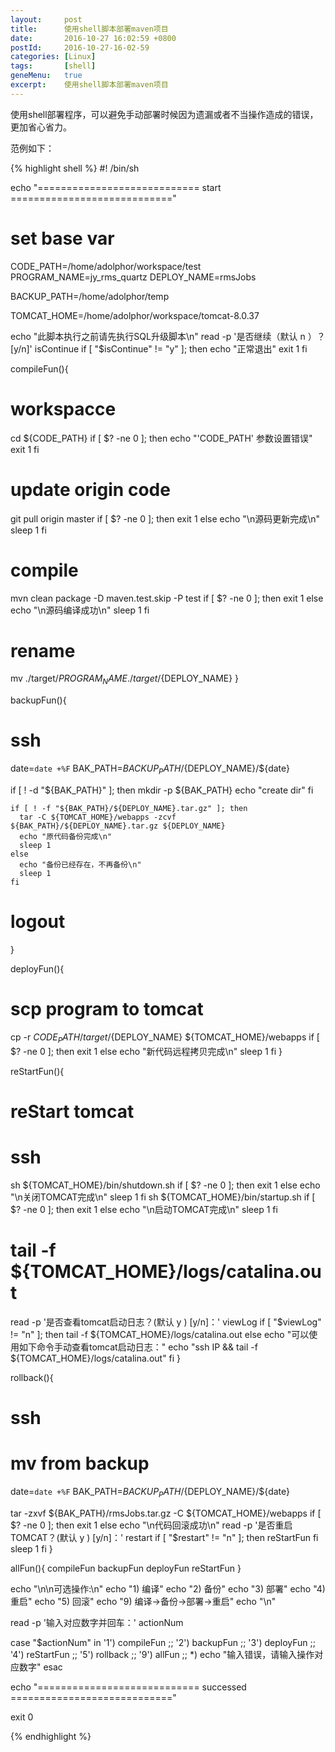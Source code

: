 ```yaml
---
layout:     post
title:      使用shell脚本部署maven项目
date:       2016-10-27 16:02:59 +0800
postId:     2016-10-27-16-02-59
categories: [Linux]
tags:       [shell]
geneMenu:   true
excerpt:    使用shell脚本部署maven项目
---
```

使用shell部署程序，可以避免手动部署时候因为遗漏或者不当操作造成的错误，
更加省心省力。

范例如下：

{% highlight shell %}
#! /bin/sh

echo "============================ start ============================"

# set base var
CODE_PATH=/home/adolphor/workspace/test
PROGRAM_NAME=jy_rms_quartz
DEPLOY_NAME=rmsJobs

BACKUP_PATH=/home/adolphor/temp

TOMCAT_HOME=/home/adolphor/workspace/tomcat-8.0.37

echo "此脚本执行之前请先执行SQL升级脚本\n"
read -p '是否继续（默认 n ）？ [y/n]' isContinue
if [ "$isContinue" != "y" ]; then
  echo "正常退出"
  exit 1
fi

compileFun(){
  # workspacce
  cd ${CODE_PATH}
  if [ $? -ne 0 ]; then
    echo "'CODE_PATH' 参数设置错误"
    exit 1
  fi
  # update origin code
  git pull origin master
  if [ $? -ne 0 ]; then
    exit 1
  else
    echo "\n源码更新完成\n"
    sleep 1
  fi
  # compile
  mvn clean package -D maven.test.skip -P test
  if [ $? -ne 0 ]; then
    exit 1
  else
    echo "\n源码编译成功\n"
    sleep 1
  fi
  # rename
  mv ./target/${PROGRAM_NAME} ./target/${DEPLOY_NAME}
}

backupFun(){
  # ssh
  date=`date +%F`
  BAK_PATH=${BACKUP_PATH}/${DEPLOY_NAME}/${date}

  if [ ! -d "${BAK_PATH}" ]; then
    mkdir -p ${BAK_PATH}
    echo "create dir"
  fi

    if [ ! -f "${BAK_PATH}/${DEPLOY_NAME}.tar.gz" ]; then
      tar -C ${TOMCAT_HOME}/webapps -zcvf ${BAK_PATH}/${DEPLOY_NAME}.tar.gz ${DEPLOY_NAME}
      echo "原代码备份完成\n"
      sleep 1
    else
      echo "备份已经存在，不再备份\n"
      sleep 1
    fi
  # logout
}

deployFun(){
  # scp program to tomcat
  cp -r ${CODE_PATH}/target/${DEPLOY_NAME} ${TOMCAT_HOME}/webapps
  if [ $? -ne 0 ]; then
    exit 1
  else
    echo "新代码远程拷贝完成\n"
    sleep 1
  fi
}

reStartFun(){
  # reStart tomcat
  # ssh
  sh ${TOMCAT_HOME}/bin/shutdown.sh
  if [ $? -ne 0 ]; then
    exit 1
  else
    echo "\n关闭TOMCAT完成\n"
    sleep 1
  fi
  sh ${TOMCAT_HOME}/bin/startup.sh
  if [ $? -ne 0 ]; then
    exit 1
  else
    echo "\n启动TOMCAT完成\n"
    sleep 1
  fi
  # tail -f ${TOMCAT_HOME}/logs/catalina.out
  read -p '是否查看tomcat启动日志？(默认 y ) [y/n]：' viewLog
  if [ "$viewLog" != "n" ]; then
    tail -f ${TOMCAT_HOME}/logs/catalina.out
  else
    echo "可以使用如下命令手动查看tomcat启动日志："
    echo "ssh IP && tail -f ${TOMCAT_HOME}/logs/catalina.out"
  fi
}

rollback(){
  # ssh
  # mv from backup
  date=`date +%F`
  BAK_PATH=${BACKUP_PATH}/${DEPLOY_NAME}/${date}

  tar -zxvf ${BAK_PATH}/rmsJobs.tar.gz -C ${TOMCAT_HOME}/webapps
  if [ $? -ne 0 ]; then
    exit 1
  else
    echo "\n代码回滚成功\n"
    read -p '是否重启 TOMCAT？(默认 y ) [y/n]：' restart
    if [ "$restart" != "n" ]; then
      reStartFun
    fi
    sleep 1
  fi
}

allFun(){
  compileFun
  backupFun
  deployFun
  reStartFun
}

echo "\n\n可选操作:\n"
echo "1) 编译"
echo "2) 备份"
echo "3) 部署"
echo "4) 重启"
echo "5) 回滚"
echo "9) 编译->备份->部署->重启"
echo "\n"

read -p '输入对应数字并回车：' actionNum

case "$actionNum" in
  '1')
     compileFun
     ;;
  '2')
     backupFun
     ;;
  '3')
     deployFun
     ;;
  '4')
     reStartFun
     ;;
  '5')
     rollback
     ;;
  '9')
     allFun
     ;;
  *)
     echo "输入错误，请输入操作对应数字"
esac

echo "============================ successed ============================"

exit 0

{% endhighlight %}
